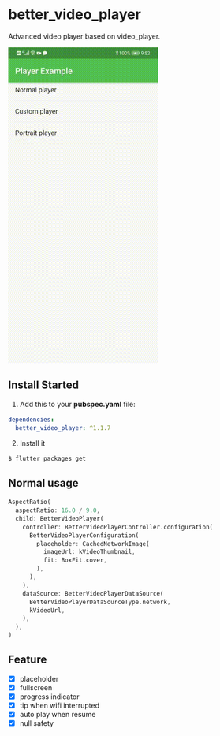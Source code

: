 # better_video_player

Advanced video player based on video_player.

<img src="doc/example.gif" border="0" />

## Install Started

1. Add this to your **pubspec.yaml** file:

```yaml
dependencies:
  better_video_player: ^1.1.7
```

2. Install it

```bash
$ flutter packages get
```

## Normal usage

```dart
AspectRatio(
  aspectRatio: 16.0 / 9.0,
  child: BetterVideoPlayer(
    controller: BetterVideoPlayerController.configuration(
      BetterVideoPlayerConfiguration(
        placeholder: CachedNetworkImage(
          imageUrl: kVideoThumbnail,
          fit: BoxFit.cover,
        ),
      ),
    ),
    dataSource: BetterVideoPlayerDataSource(
      BetterVideoPlayerDataSourceType.network,
      kVideoUrl,
    ),
  ),
)
```

## Feature
- [x] placeholder
- [x] fullscreen
- [x] progress indicator
- [x] tip when wifi interrupted
- [x] auto play when resume
- [x] null safety
